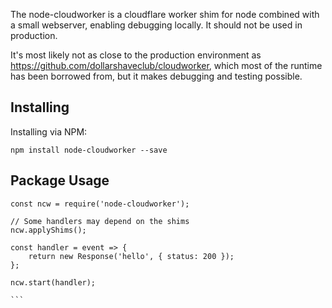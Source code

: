 The node-cloudworker is a cloudflare worker shim for node combined with a small webserver, enabling debugging locally. It should not be used in production.

It's most likely not as close to the production environment as https://github.com/dollarshaveclub/cloudworker, which most of the runtime has been borrowed from, but it makes debugging and testing possible.

## Installing

Installing via NPM:
```
npm install node-cloudworker --save
```

## Package Usage

````
const ncw = require('node-cloudworker');

// Some handlers may depend on the shims
ncw.applyShims();

const handler = event => {
    return new Response('hello', { status: 200 });
};

ncw.start(handler);

```
